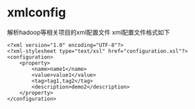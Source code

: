 # xmlconfig
解析hadoop等相关项目的xml配置文件
xml配置文件格式如下
```
<?xml version="1.0" encoding="UTF-8"?>
<?xml-stylesheet type="text/xsl" href="configuration.xsl"?>
<configuration>
    <property>
        <name>name1</name>
        <value>value1</value>
        <tag>tag1,tag2</tag>
        <description>demo2</description>
    </property>
</configuration>
```

